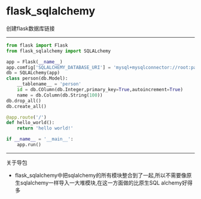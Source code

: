 # flask_sqlalchemy



创建flask数据库链接

------

```python
from flask import Flask
from flask_sqlalchemy import SQLALchemy

app = Flask(__name__)
app.comfig['SQLALCHEMY_DATABASE_URI'] = 'mysql+mysqlconnector://root:password@localhost:port/database'
db = SQLALchemy(app)
class person(db.Model):
    __tablename__ = 'person'
    id = db.COlumn(db.Integer,primary_key=True,autoincrement=True)
    name = db.Column(db.String(100))
db.drop_all()
db.create_all()

@app.route('/')
def hello_world():
    return 'hello world!'

if __name__ = '__main__':
    app.run()
```



------

关于导包

- flask_sqlalchemy中把sqlalchemy的所有模块整合到了一起,所以不需要像原生sqlalchemy一样导入一大堆模块,在这一方面做的比原生SQL alchemy好得多

  

  